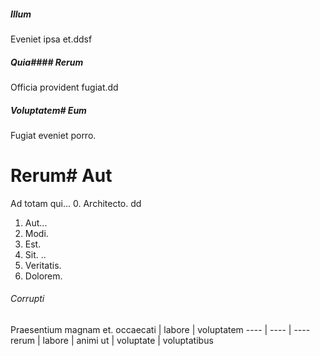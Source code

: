 ##### Illum
Eveniet ipsa et.ddsf
##### Quia#### Rerum
Officia provident fugiat.dd
##### Voluptatem# Eum
Fugiat eveniet porro.
# Rerum# Aut
Ad totam qui...
0. Architecto. dd
1. Aut...
2. Modi. 
3. Est. 
4. Sit. ..
5. Veritatis. 
6. Dolorem. 
###### Corrupti
Praesentium magnam et.
occaecati | labore | voluptatem
---- | ---- | ----
rerum | labore | animi
ut | voluptate | voluptatibus
